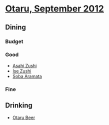 # [Otaru, September 2012](http://en.wikipedia.org/wiki/Otaru,_Hokkaidō)

## Dining

### Budget

### Good

* [Asahi Zushi](http://www.asahizushi.co.jp/)
* [Ise Zushi](http://www.isezushi.jp)
* [Soba Aramata](http://tabelog.com/hokkaido/A0106/A010601/1012932/dtlphotolst/)

### Fine

## Drinking

* [Otaru Beer](http://otarubeer.com/jp/)
